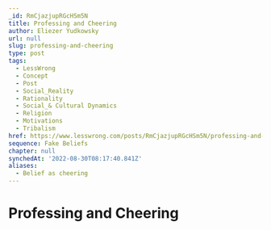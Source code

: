 ```yaml
---
_id: RmCjazjupRGcHSm5N
title: Professing and Cheering
author: Eliezer Yudkowsky
url: null
slug: professing-and-cheering
type: post
tags:
  - LessWrong
  - Concept
  - Post
  - Social_Reality
  - Rationality
  - Social_& Cultural Dynamics
  - Religion
  - Motivations
  - Tribalism
href: https://www.lesswrong.com/posts/RmCjazjupRGcHSm5N/professing-and-cheering
sequence: Fake Beliefs
chapter: null
synchedAt: '2022-08-30T08:17:40.841Z'
aliases:
  - Belief as cheering
---
```


# Professing and Cheering
